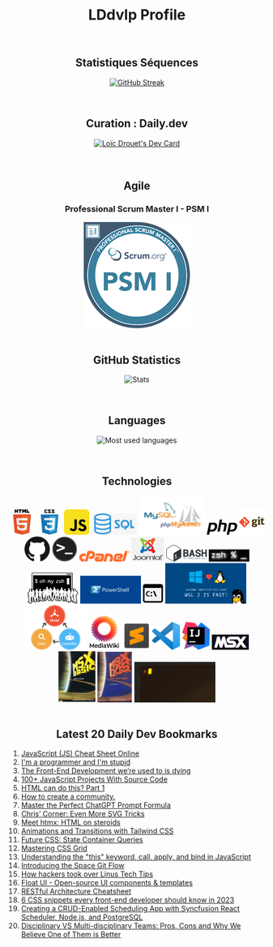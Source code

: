 <h1 align="center">LDdvlp Profile</h1>

<br />

<div align="center">
    <h2>Statistiques Séquences</h2>    

[![GitHub Streak](https://streak-stats.demolab.com?user=LDdvlp&locale=fr&background=33%2CFFEE02%2CDD2E01&fire=E55400&ring=E55400&stroke=001279&currStreakNum=001279&sideNums=0024BD&border=0024BD&currStreakLabel=001279&sideLabels=0024BD&dates=FEF200)](https://git.io/streak-stats)

</div>

<br />

<div align="center">
    <h2>Curation : Daily.dev</h2>    
    <a href="https://app.daily.dev/LDdvlp">
        <img
            src="https://api.daily.dev/devcards/6a2db644d7b342d5924aa8a261fc3c97.png?r=d2h" width="400"
            alt="Loïc Drouet's Dev Card" 
        />
    </a>
</div>

<br />

<br />

<div align="center">
    <h2>Agile</h2>
    <h3>Professional Scrum Master I - PSM I</h3>
    <a href="https://www.credly.com/badges/d4d9e0df-6646-4f8a-8896-103bc4c995f4/public_url" target="_blank"><img src="/images/01-professional-scrum-master-i-psm-i.png"/></a>
</div>

<br />

<div align="center">
    <h2>GitHub Statistics</h2>
    
![Stats](https://github-readme-stats.vercel.app/api?username=lddvlp&show_icons=true&theme=radical&count_private=true)

</div>

<br />

<div align="center">
    <h2>Languages</h2>

![Most used languages](https://github-readme-stats.vercel.app/api/top-langs/?username=lddvlp)

</div>

<br />

<div align="center">
    <h2>Technologies</h2>

<!-- Image #01    -->
<img alt="HTML5" width="50px" src="https://raw.githubusercontent.com/github/explore/80688e429a7d4ef2fca1e82350fe8e3517d3494d/topics/html/html.png" />

<!-- Image #02    -->
<img alt="CSS3" width="50px" src="https://raw.githubusercontent.com/github/explore/80688e429a7d4ef2fca1e82350fe8e3517d3494d/topics/css/css.png" />

<!-- Image #03    -->
<img alt="JavaScript" width="50px"   src="/images/03-javascript-logo.png" />

<!-- Image #04    -->
<img alt="SQL" width="90px" src="/images/04-sql-logo.jpg" />

<!-- Image #05    -->
<img alt="phpMyAdmin-MySQL" width="130px" src="/images/05-phpmyadmin-mysql-logo.png" />

<!-- Image #06    -->
<img alt="PHP" width="60px" src="/images/06-php-logo-alt.png" />

<!-- Image #07    -->
<img alt="Git" width="50px" src="https://raw.githubusercontent.com/github/explore/80688e429a7d4ef2fca1e82350fe8e3517d3494d/topics/git/git.png" />

<!-- Image #08    -->
<img alt="GitHub" width="50px" src="https://raw.githubusercontent.com/github/explore/78df643247d429f6cc873026c0622819ad797942/topics/github/github.png" />

<!-- Image #09    -->
<img alt="Shell" width="50px" src="https://raw.githubusercontent.com/github/explore/80688e429a7d4ef2fca1e82350fe8e3517d3494d/topics/terminal/terminal.png" />

<!-- Image #10    -->
<img alt="cPanel" width="100px" src="/images/10-cpanel-logo.png" />

<!-- Image #11    -->
<img alt="Joomla!" width="65px" src="/images/11-joomla-logo.png" />

<!-- Image #12    -->
<img alt="Bash" width="80px" src="/images/12-bash-logo.png" />

<!-- Image #13    -->
<img alt="Zsh" width="80px" src="/images/13-zsh-logo.gif" />

<!-- Image #14    -->
<img alt="Oh My Zsh" width="100px" src="/images/14-oh_my_zsh-logo.png" />

<!-- Image #15    -->
<img alt="PowerShell" width="120px" src="/images/15-powershell-logo.jpg" />

<!-- Image #16    -->
<img alt="cmd" width="40px" src="/images/16-cmd-logo.png" />

<!-- Image #17    -->
<img alt="WSL2" width="160px" src="/images/17-wsl2-logo.jpg" />

<!-- Image #18    -->
<img alt="MVC" width="120px" src="/images/18-mvc-logo.jpg" />

<!-- Image #19    -->
<img alt="MediaWiki" width="65px" src="/images/19-mediawiki-logo.png" />

<!-- Image #90    -->
<img alt="Sublime Text" width="55px" src="/images/90-sublime_text-logo.png" />

<!-- Image #91    -->
<img alt="VS Code" width="55px" src="/images/91-vs_code-logo.png" />

<!-- Image #92    -->
<img alt="IntelliJ IDEA" width="55px" src="/images/92-intellij_idea.png" />

<!-- Image #95   -->
<img alt="MSX" width="73px" src="/images/95-msx-logo.png" />

<!-- Image #96    -->
<img alt="MSX-BASIC" width="73px" src="/images/96-msx_ basic-logo.jfif" />

<!-- Image #97    -->
<img alt="MSX-DOS" width="69px" src="/images/97-msx_dos-logo.jpg" />

<!-- Image #99    -->
<img alt="Amber Terminal" width="160px" src="/images/98-amber_terminal.gif" />

</div>

<br />

<div align="center">
    <h2>Latest 20 Daily Dev Bookmarks</h2>
</div>

<!-- daily.dev BOOKMARKS:START -->
1. [JavaScript &lpar;JS&rpar; Cheat Sheet Online](https://app.daily.dev/posts/acyLGBtQe?utm_source=rss&utm_medium=bookmarks&utm_campaign=Yaq6rDv_C)
2. [I&#39;m a programmer and I&#39;m stupid](https://app.daily.dev/posts/kEunwjPK0?utm_source=rss&utm_medium=bookmarks&utm_campaign=Yaq6rDv_C)
3. [The Front-End Development we’re used to is dying](https://app.daily.dev/posts/eTwUPyEGo?utm_source=rss&utm_medium=bookmarks&utm_campaign=Yaq6rDv_C)
4. [100+ JavaScript Projects With Source Code](https://app.daily.dev/posts/68lsyFSx4?utm_source=rss&utm_medium=bookmarks&utm_campaign=Yaq6rDv_C)
5. [HTML can do this? Part 1](https://app.daily.dev/posts/BboCtxbfD?utm_source=rss&utm_medium=bookmarks&utm_campaign=Yaq6rDv_C)
6. [How to create a community.](https://app.daily.dev/posts/Lno1ySWzO?utm_source=rss&utm_medium=bookmarks&utm_campaign=Yaq6rDv_C)
7. [Master the Perfect ChatGPT Prompt Formula](https://app.daily.dev/posts/JKdaUVJH7?utm_source=rss&utm_medium=bookmarks&utm_campaign=Yaq6rDv_C)
8. [Chris’ Corner: Even More SVG Tricks](https://app.daily.dev/posts/Z9v9lXLOi?utm_source=rss&utm_medium=bookmarks&utm_campaign=Yaq6rDv_C)
9. [Meet htmx: HTML on steroids](https://app.daily.dev/posts/3gAJRMJKZ?utm_source=rss&utm_medium=bookmarks&utm_campaign=Yaq6rDv_C)
10. [Animations and Transitions with Tailwind CSS](https://app.daily.dev/posts/oBNETU3iF?utm_source=rss&utm_medium=bookmarks&utm_campaign=Yaq6rDv_C)
11. [Future CSS: State Container Queries](https://app.daily.dev/posts/FMqgeOi0g?utm_source=rss&utm_medium=bookmarks&utm_campaign=Yaq6rDv_C)
12. [Mastering CSS Grid](https://app.daily.dev/posts/Cz0Bblost?utm_source=rss&utm_medium=bookmarks&utm_campaign=Yaq6rDv_C)
13. [Understanding the &quot;this&quot; keyword, call, apply, and bind in JavaScript](https://app.daily.dev/posts/rp5KIiacD?utm_source=rss&utm_medium=bookmarks&utm_campaign=Yaq6rDv_C)
14. [Introducing the Space Git Flow](https://app.daily.dev/posts/uJCkI3rNO?utm_source=rss&utm_medium=bookmarks&utm_campaign=Yaq6rDv_C)
15. [How hackers took over Linus Tech Tips](https://app.daily.dev/posts/i5chSore7?utm_source=rss&utm_medium=bookmarks&utm_campaign=Yaq6rDv_C)
16. [Float UI - Open-source UI components &amp; templates](https://app.daily.dev/posts/w9Su4nFXp?utm_source=rss&utm_medium=bookmarks&utm_campaign=Yaq6rDv_C)
17. [RESTful Architecture Cheatsheet](https://app.daily.dev/posts/CklMHC7oY?utm_source=rss&utm_medium=bookmarks&utm_campaign=Yaq6rDv_C)
18. [6 CSS snippets every front-end developer should know in 2023](https://app.daily.dev/posts/xAZmUIiBB?utm_source=rss&utm_medium=bookmarks&utm_campaign=Yaq6rDv_C)
19. [Creating a CRUD-Enabled Scheduling App with Syncfusion React Scheduler, Node.js, and PostgreSQL](https://app.daily.dev/posts/iVv423oPR?utm_source=rss&utm_medium=bookmarks&utm_campaign=Yaq6rDv_C)
20. [Disciplinary VS Multi-disciplinary Teams: Pros, Cons and Why We Believe One of Them is Better](https://app.daily.dev/posts/lsZjTeJuO?utm_source=rss&utm_medium=bookmarks&utm_campaign=Yaq6rDv_C)

<!-- daily.dev BOOKMARKS:END -->
